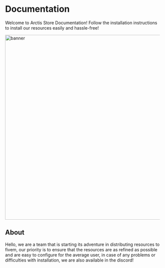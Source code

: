 # Documentation

Welcome to Arctis Store Documentation! Follow the installation instructions to install our resources easily and hassle-free!

<p>
  <img src="/banner.png" width="600" title="banner">
</p>

## About

Hello, we are a team that is starting its adventure in distributing resources to fivem, our priority is to ensure that the resources are as refined as possible and are easy to configure for the average user, in case of any problems or difficulties with installation, we are also available in the discord!